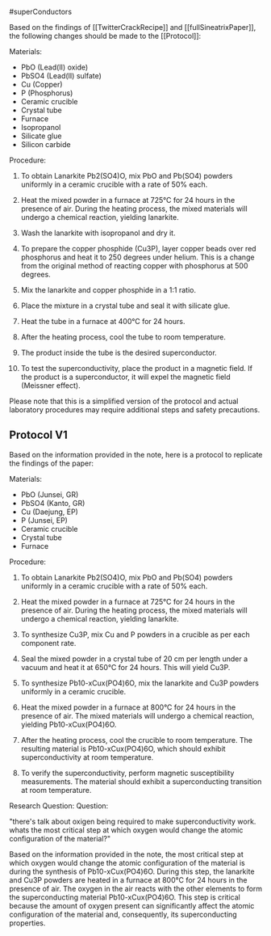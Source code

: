 #superConductors 



Based on the findings of [[TwitterCrackRecipe]] and [[fullSineatrixPaper]], the following changes should be made to the [[Protocol]]:

Materials:
- PbO (Lead(II) oxide)
- PbSO4 (Lead(II) sulfate)
- Cu (Copper)
- P (Phosphorus)
- Ceramic crucible
- Crystal tube
- Furnace
- Isopropanol
- Silicate glue
- Silicon carbide

Procedure:

1. To obtain Lanarkite Pb2(SO4)O, mix PbO and Pb(SO4) powders uniformly in a ceramic crucible with a rate of 50% each. 

2. Heat the mixed powder in a furnace at 725°C for 24 hours in the presence of air. During the heating process, the mixed materials will undergo a chemical reaction, yielding lanarkite.

3. Wash the lanarkite with isopropanol and dry it.

4. To prepare the copper phosphide (Cu3P), layer copper beads over red phosphorus and heat it to 250 degrees under helium. This is a change from the original method of reacting copper with phosphorus at 500 degrees. 

5. Mix the lanarkite and copper phosphide in a 1:1 ratio. 

6. Place the mixture in a crystal tube and seal it with silicate glue. 

7. Heat the tube in a furnace at 400°C for 24 hours. 

8. After the heating process, cool the tube to room temperature. 

9. The product inside the tube is the desired superconductor. 

10. To test the superconductivity, place the product in a magnetic field. If the product is a superconductor, it will expel the magnetic field (Meissner effect).

Please note that this is a simplified version of the protocol and actual laboratory procedures may require additional steps and safety precautions.


## Protocol V1



Based on the information provided in the note, here is a protocol to replicate the findings of the paper:

Materials:
- PbO (Junsei, GR)
- PbSO4 (Kanto, GR)
- Cu (Daejung, EP)
- P (Junsei, EP)
- Ceramic crucible
- Crystal tube
- Furnace

Procedure:

1. To obtain Lanarkite Pb2(SO4)O, mix PbO and Pb(SO4) powders uniformly in a ceramic crucible with a rate of 50% each. 

2. Heat the mixed powder in a furnace at 725°C for 24 hours in the presence of air. During the heating process, the mixed materials will undergo a chemical reaction, yielding lanarkite.

3. To synthesize Cu3P, mix Cu and P powders in a crucible as per each component rate. 

4. Seal the mixed powder in a crystal tube of 20 cm per length under a vacuum and heat it at 650°C for 24 hours. This will yield Cu3P.

5. To synthesize Pb10-xCux(PO4)6O, mix the lanarkite and Cu3P powders uniformly in a ceramic crucible. 

6. Heat the mixed powder in a furnace at 800°C for 24 hours in the presence of air. The mixed materials will undergo a chemical reaction, yielding Pb10-xCux(PO4)6O.

7. After the heating process, cool the crucible to room temperature. The resulting material is Pb10-xCux(PO4)6O, which should exhibit superconductivity at room temperature.

8. To verify the superconductivity, perform magnetic susceptibility measurements. The material should exhibit a superconducting transition at room temperature.

Research Question:
Question:

"there's talk about oxigen being required to make superconductivity work. whats the most critical step at which oxygen would change the atomic configuration of the material?"


Based on the information provided in the note, the most critical step at which oxygen would change the atomic configuration of the material is during the synthesis of Pb10-xCux(PO4)6O. During this step, the lanarkite and Cu3P powders are heated in a furnace at 800°C for 24 hours in the presence of air. The oxygen in the air reacts with the other elements to form the superconducting material Pb10-xCux(PO4)6O. This step is critical because the amount of oxygen present can significantly affect the atomic configuration of the material and, consequently, its superconducting properties.
